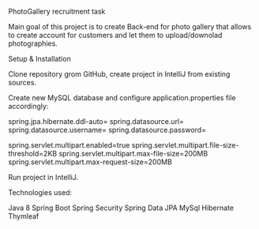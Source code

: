 PhotoGallery recruitment task

Main goal of this project is to create Back-end for photo gallery that allows to create account for customers and let them to upload/downolad photographies.

Setup & Installation

Clone repository grom GitHub, create project in IntelliJ from existing sources.

Create new MySQL database and configure application.properties file accordingly:

spring.jpa.hibernate.ddl-auto=
spring.datasource.url=
spring.datasource.username=
spring.datasource.password=

spring.servlet.multipart.enabled=true
spring.servlet.multipart.file-size-threshold=2KB
spring.servlet.multipart.max-file-size=200MB
spring.servlet.multipart.max-request-size=200MB

Run project in IntelliJ.

Technologies used:

Java 8
Spring Boot 
Spring Security
Spring Data JPA
MySql
Hibernate
Thymleaf
